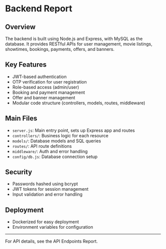 # Backend Report

## Overview
The backend is built using Node.js and Express, with MySQL as the database. It provides RESTful APIs for user management, movie listings, showtimes, bookings, payments, offers, and banners.

## Key Features
- JWT-based authentication
- OTP verification for user registration
- Role-based access (admin/user)
- Booking and payment management
- Offer and banner management
- Modular code structure (controllers, models, routes, middleware)

## Main Files
- `server.js`: Main entry point, sets up Express app and routes
- `controllers/`: Business logic for each resource
- `models/`: Database models and SQL queries
- `routes/`: API route definitions
- `middleware/`: Auth and error handling
- `config/db.js`: Database connection setup

## Security
- Passwords hashed using bcrypt
- JWT tokens for session management
- Input validation and error handling

## Deployment
- Dockerized for easy deployment
- Environment variables for configuration

---

For API details, see the API Endpoints Report.
